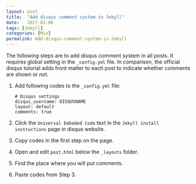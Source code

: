 ```yaml
---
layout: post
title:  "Add disqus comment system in Jekyll"
date:   2017-02-06
tags: [Jekyll]
categories: [Mix]
permalink: Add-disqus-comment-system-in-Jekyll
---
```


The following steps are to add disqus comment system in all posts. It requires global setting in the `_config.yml` file. In comparison, the official disqus tutorial adds front matter to each post to indicate whether comments are shown or not. <!-- more -->

1. Add following codes to the `_config.yml` file:

	```
	# Disqus settings
	disqus_username: DISQUSNAME
	layout: default
	comments: true
	```

2. Click the  `Universal Embeded Code` text in the `Jekyll install instructions` page in disqus website.

3. Copy codes in the first step on the page.
4. Open and edit `post.html` below the `_layouts` folder.
5. Find the place where you will put comments.
6. Paste codes from Step 3.
